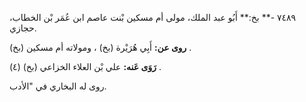 ٧٤٨٩ -** بخ:** أَبُو عبد الملك، مولى أم مسكين بْنت عاصم ابن عُمَر بْن الخطاب، حجازي.

**روى عن:** أَبِي هُرَيْرة (بخ) ، ومولاته أم مسكين (بخ) .

**رَوَى عَنه:** علي بْن العلاء الخزاعي (بخ) (٤) .

روى له البخاري في "الأدب.